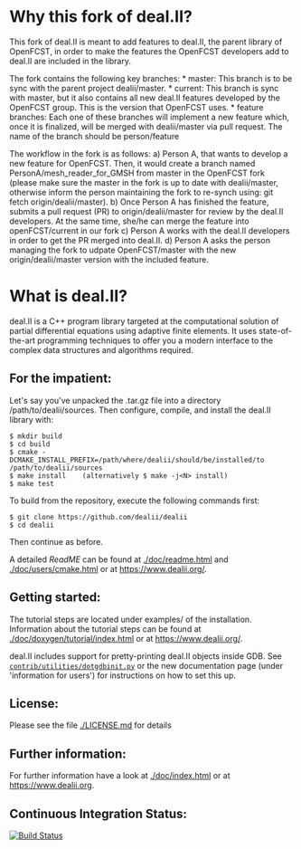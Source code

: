 Why this fork of deal.II?
=========================

This fork of deal.II is meant to add features to deal.II, the parent library of OpenFCST, in order to make the features the OpenFCST developers add to deal.II are included in the library.

The fork contains the following key branches:
    * master: This branch is to be sync with the parent project dealii/master.
    * current: This branch is sync with master, but it also contains all new deal.II features developed by the OpenFCST group. This is the version that OpenFCST uses.
    * feature branches: Each one of these branches will implement a new feature which, once it is finalized, will be merged with dealii/master via pull request. The name of the branch should be person/feature

The workflow in the fork is as follows:
a) Person A, that wants to develop a new feature for OpenFCST. Then, it would create a branch named PersonA/mesh_reader_for_GMSH from master in the OpenFCST fork (please make sure the master in the fork is up to date with dealii/master, otherwise inform the person maintaining the fork to re-synch using: git fetch origin/dealii/master).
b) Once Person A has finished the feature, submits a pull request (PR) to origin/dealii/master for review by the deal.II developers. At the same time, she/he can merge the feature into openFCST/current in our fork
c) Person A works with the deal.II developers in order to get the PR merged into deal.II.
d) Person A asks the person managing the fork to udpate OpenFCST/master with the new origin/dealii/master version with the included feature.

What is deal.II?
================

deal.II is a C++ program library targeted at the computational solution
of partial differential equations using adaptive finite elements. It uses
state-of-the-art programming techniques to offer you a modern interface
to the complex data structures and algorithms required.

For the impatient:
------------------

Let's say you've unpacked the .tar.gz file into a directory /path/to/dealii/sources. 
Then configure, compile, and install the deal.II library with:

    $ mkdir build
    $ cd build
    $ cmake -DCMAKE_INSTALL_PREFIX=/path/where/dealii/should/be/installed/to /path/to/dealii/sources
    $ make install    (alternatively $ make -j<N> install)
    $ make test

To build from the repository, execute the following commands first:

    $ git clone https://github.com/dealii/dealii
    $ cd dealii

Then continue as before.

A detailed *ReadME* can be found at [./doc/readme.html](https://dealii.org/developer/readme.html)
and [./doc/users/cmake.html](https://dealii.org/developer/users/cmake.html) or at
https://www.dealii.org/.

Getting started:
----------------

The tutorial steps are located under examples/ of the installation.
Information about the tutorial steps can be found at
[./doc/doxygen/tutorial/index.html](https://dealii.org/developer/doxygen/deal.II/Tutorial.html)
or at https://www.dealii.org/.

deal.II includes support for pretty-printing deal.II objects inside GDB.
See [`contrib/utilities/dotgdbinit.py`](contrib/utilities/dotgdbinit.py) or
the new documentation page (under 'information for users') for instructions
on how to set this up.

License:
--------

Please see the file [./LICENSE.md](LICENSE.md) for details

Further information:
--------------------

For further information have a look at
[./doc/index.html](https://dealii.org/developer/index.html) or at
https://www.dealii.org.

Continuous Integration Status:
------------------------

[![Build Status](https://travis-ci.org/dealii/dealii.png)](https://travis-ci.org/dealii/dealii)
